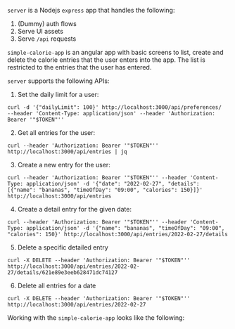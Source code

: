 `server` is a Nodejs `express` app that handles the following:
1. (Dummy) auth flows
2. Serve UI assets
3. Serve `/api` requests

`simple-calorie-app` is an angular app with basic screens to list, create and delete the calorie entries that the user enters into the app. The list is restricted to the entries that the user has entered.

`server` supports the following APIs:

1. Set the daily limit for a user:

```
curl -d '{"dailyLimit": 100}' http://localhost:3000/api/preferences/  --header 'Content-Type: application/json' --header 'Authorization: Bearer '"$TOKEN"''
```

2. Get all entries for the user:

```
curl --header 'Authorization: Bearer '"$TOKEN"'' http://localhost:3000/api/entries | jq
```

3. Create a new entry for the user:

```
curl --header 'Authorization: Bearer '"$TOKEN"'' --header 'Content-Type: application/json' -d '{"date": "2022-02-27", "details": [{"name": "bananas", "timeOfDay": "09:00", "calories": 150}]}' http://localhost:3000/api/entries
```

4. Create a detail entry for the given date:

```
curl --header 'Authorization: Bearer '"$TOKEN"'' --header 'Content-Type: application/json' -d '{"name": "bananas", "timeOfDay": "09:00", "calories": 150}' http://localhost:3000/api/entries/2022-02-27/details
```

5. Delete a specific detailed entry

```
curl -X DELETE --header 'Authorization: Bearer '"$TOKEN"'' http://localhost:3000/api/entries/2022-02-27/details/621e89e3eeb628471dc74127
```

6. Delete all entries for a date

```
curl -X DELETE --header 'Authorization: Bearer '"$TOKEN"'' http://localhost:3000/api/entries/2022-02-27
```

Working with the `simple-calorie-app` looks like the following:


